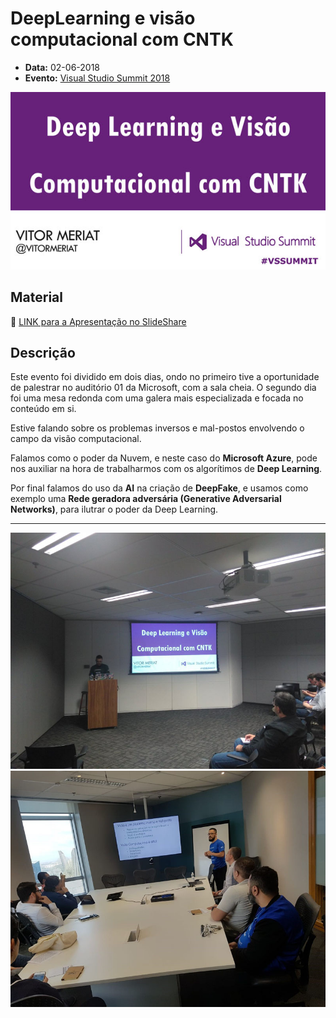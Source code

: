 # DeepLearning e visão computacional com CNTK

* **Data:** 02-06-2018
* **Evento:** [Visual Studio Summit 2018](http://devprime.one/)

<p align="center">
  <img src="../img/03.jpg">
</p>

## Material

:floppy_disk: [LINK para a Apresentação no SlideShare](https://www.slideshare.net/VitorMeriat/deep-learning-e-viso-computacional-com-cntk)

## Descrição

Este evento foi dividido em dois dias, ondo no primeiro tive a oportunidade de palestrar no auditório 01 da Microsoft, com a sala cheia. O segundo dia foi uma mesa redonda com uma galera mais especializada e focada no conteúdo em si.

Estive falando sobre os problemas inversos e mal-postos envolvendo o campo da visão computacional.

Falamos como o poder da Nuvem, e neste caso do **Microsoft Azure**, pode nos auxiliar na hora de trabalharmos com os algorítimos de **Deep Learning**.

Por final falamos do uso da **AI** na criação de **DeepFake**, e usamos como exemplo uma **Rede geradora adversária (Generative Adversarial Networks)**, para ilutrar o poder da Deep Learning.

---

![img](../img/03-A.jpg)
<br/>
![img](../img/03-B.jpg)
